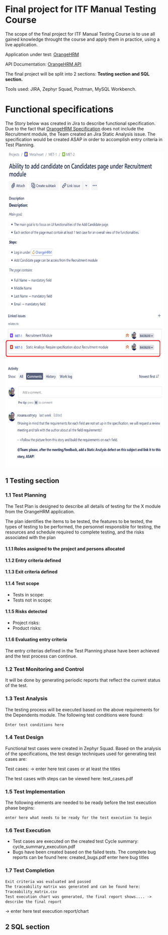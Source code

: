 
# Final project for ITF Manual Testing Course

The scope of the final project for ITF Manual Testing Course is to use all gained knowledge throught the course and apply them in practice, using a live application.

Application under test: <a href="https://opensource-demo.orangehrmlive.com/" target="_blank">OrangeHRM</a>

API Documentation: [OrangeHRM API](https://orangehrm.github.io/orangehrm-api-doc/)

The final project will be split into 2 sections: **Testing section and SQL section.**

Tools used: JIRA, Zephyr Squad, Postman, MySQL Workbench.

# Functional specifications

The Story below was created in Jira to describe functional specification.
Due to the fact that [OrangeHRM Specification](https://www.orangehrm.com/assets/Files/Complete-Administrative-User-Guide.pdf?url=/Files/Complete-Administrative-User-Guide.pdf) does not include the Recruitment module, the Team created an Jira Static Analysis issue.
The specification would be created ASAP in order to accomplish entry criteria in Test Planning.

<img src="https://github.com/roxanavatrici/Manual_Testing_Portofolio/blob/704346211fc25cdaa2a04f3156e7177bf08bc023/Functional%20Specification.png" width="660" height="1000">


## 1 Testing section

### 1.1 Test Planning

The Test Plan is designed to describe all details of testing for the X module from the OrangeHRM application.

The plan identifies the items to be tested, the features to be tested, the types of testing to be performed, the personnel responsible for testing, the resources and schedule required to complete testing, and the risks associated with the plan

#### 1.1.1 Roles assigned to the project and persons allocated
#### 1.1.2 Entry criteria defined
#### 1.1.3 Exit criteria defined
#### 1.1.4 Test scope

- Tests in scope:
- Tests not in scope:

#### 1.1.5 Risks detected

- Project risks:
- Product risks:

#### 1.1.6 Evaluating entry criteria

The entry criterias defined in the Test Planning phase have been achieved and the test process can continue.

### 1.2 Test Monitoring and Control

It will be done by generating periodic reports that reflect the current status of the test.

### 1.3 Test Analysis

The testing process will be executed based on the above requirements for the Dependents module. The following test conditions were found:

    Enter test conditions here

### 1.4 Test Design

Functional test cases were created in Zephyr Squad. Based on the analysis of the specifications, the test design techniques used for generating test cases are:

Test cases: -> enter here test cases or at least the titles

The test cases with steps can be viewed here: test_cases.pdf

### 1.5 Test Implementation

The following elements are needed to be ready before the test execution phase begins:

    enter here what needs to be ready for the test execution to begin

### 1.6 Test Execution

- Test cases are executed on the created test Cycle summary: cycle_summary_execution.pdf
- Bugs have been created based on the failed tests. The complete bug reports can be found here: created_bugs.pdf
        enter here bug titles

### 1.7 Test Completion

    Exit criteria was evaluated and passed
    The traceability matrix was generated and can be found here: Traceability_matrix.csv
    Test execution chart was generated, the final report shows.... -> describe the final report

-> enter here test execution report/chart

## 2 SQL section
